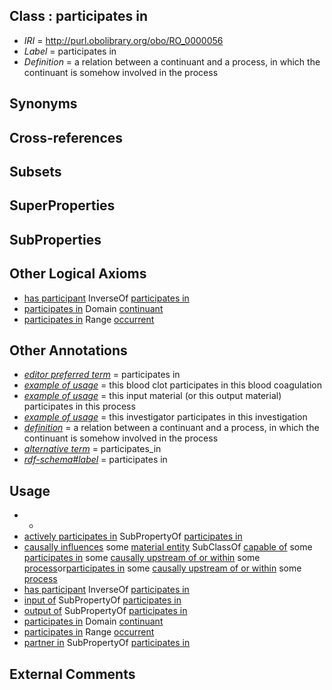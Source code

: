 
## Class : participates in

 * *IRI* = http://purl.obolibrary.org/obo/RO_0000056
 * *Label* = participates in
 * *Definition* = a relation between a continuant and a process, in which the continuant is somehow involved in the process

## Synonyms


## Cross-references


## Subsets


## SuperProperties


## SubProperties


## Other Logical Axioms

 * [has participant](../../RO/57/RO_0000057.md) InverseOf [participates in](../../RO/56/RO_0000056.md)
 * [participates in](../../RO/56/RO_0000056.md) Domain [continuant](../../BFO/02/BFO_0000002.md)
 * [participates in](../../RO/56/RO_0000056.md) Range [occurrent](../../BFO/03/BFO_0000003.md)

## Other Annotations

 * *[editor preferred term](../../IAO/11/IAO_0000111.md)* = participates in
 * *[example of usage](../../IAO/12/IAO_0000112.md)* = this blood clot participates in this blood coagulation
 * *[example of usage](../../IAO/12/IAO_0000112.md)* = this input material (or this output material) participates in this process
 * *[example of usage](../../IAO/12/IAO_0000112.md)* = this investigator participates in this investigation
 * *[definition](../../IAO/15/IAO_0000115.md)* = a relation between a continuant and a process, in which the continuant is somehow involved in the process
 * *[alternative term](../../IAO/18/IAO_0000118.md)* = participates_in
 * *[rdf-schema#label](../../el/rdf-schema#label.md)* = participates in

## Usage

 * -
 * [actively participates in](../../RO/17/RO_0002217.md) SubPropertyOf [participates in](../../RO/56/RO_0000056.md)
 * [causally influences](../../RO/66/RO_0002566.md) some [material entity](../../BFO/40/BFO_0000040.md) SubClassOf [capable of](../../RO/15/RO_0002215.md) some [participates in](../../RO/56/RO_0000056.md) some [causally upstream of or within](../../RO/18/RO_0002418.md) some [process](../../BFO/15/BFO_0000015.md)or[participates in](../../RO/56/RO_0000056.md) some [causally upstream of or within](../../RO/18/RO_0002418.md) some [process](../../BFO/15/BFO_0000015.md)
 * [has participant](../../RO/57/RO_0000057.md) InverseOf [participates in](../../RO/56/RO_0000056.md)
 * [input of](../../RO/52/RO_0002352.md) SubPropertyOf [participates in](../../RO/56/RO_0000056.md)
 * [output of](../../RO/53/RO_0002353.md) SubPropertyOf [participates in](../../RO/56/RO_0000056.md)
 * [participates in](../../RO/56/RO_0000056.md) Domain [continuant](../../BFO/02/BFO_0000002.md)
 * [participates in](../../RO/56/RO_0000056.md) Range [occurrent](../../BFO/03/BFO_0000003.md)
 * [partner in](../../RO/61/RO_0002461.md) SubPropertyOf [participates in](../../RO/56/RO_0000056.md)

## External Comments

